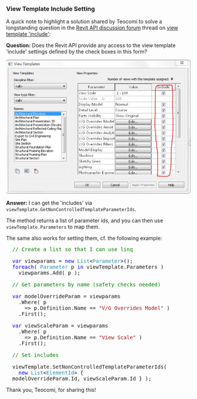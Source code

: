 <head>
<meta http-equiv="Content-Type" content="text/html; charset=utf-8">
<link rel="stylesheet" type="text/css" href="bc.css">
<script src="https://cdn.rawgit.com/google/code-prettify/master/loader/run_prettify.js" type="text/javascript"></script>
</head>

<!---


 the #RevitAPI @AutodeskForge @AutodeskRevit #bim #DynamoBim #ForgeDevCon 

A solution to a longstanding question on the view template 'include' setting
&ndash; Does the Revit API provide any access to the view template 'include' settings defined by the check boxes in this form?
&ndash; I can get the 'includes' via <code>viewTemplate.GetNonControlledTemplateParameterIds</code>.
The method returns a list of parameter ids, and you can then use <code>viewTemplate.Parameters</code> to map them...

-->

### View Template Include Setting

A quick note to highlight a solution shared by Teocomi to solve a longstanding question in
the [Revit API discussion forum](http://forums.autodesk.com/t5/revit-api-forum/bd-p/160) thread
on [view template 'include'](http://forums.autodesk.com/t5/revit-api/view-template-quot-include-quot/m-p/5410347):

**Question:** Does the Revit API provide any access to the view template 'include' settings defined by the check boxes in this form?

<center>
<img src="img/view_template_include_check_boxes.jpg" alt="View template include checkboxes" width="652">
</center>

**Answer:** I can get the 'includes' via `viewTemplate.GetNonControlledTemplateParameterIds`.

The method returns a list of parameter ids, and you can then use `viewTemplate.Parameters` to map them.

The same also works for setting them, cf. the following example:

<pre class="code">
&nbsp;&nbsp;<span style="color:green;">//&nbsp;Create&nbsp;a&nbsp;list&nbsp;so&nbsp;that&nbsp;I&nbsp;can&nbsp;use&nbsp;linq</span>
 
&nbsp;&nbsp;<span style="color:blue;">var</span>&nbsp;viewparams&nbsp;=&nbsp;<span style="color:blue;">new</span>&nbsp;<span style="color:#2b91af;">List</span>&lt;<span style="color:#2b91af;">Parameter</span>&gt;();
&nbsp;&nbsp;<span style="color:blue;">foreach</span>(&nbsp;<span style="color:#2b91af;">Parameter</span>&nbsp;p&nbsp;<span style="color:blue;">in</span>&nbsp;viewTemplate.Parameters&nbsp;)
&nbsp;&nbsp;&nbsp;&nbsp;viewparams.Add(&nbsp;p&nbsp;);
 
&nbsp;&nbsp;<span style="color:green;">//&nbsp;Get&nbsp;parameters&nbsp;by&nbsp;name&nbsp;(safety&nbsp;checks&nbsp;needed)</span>
 
&nbsp;&nbsp;<span style="color:blue;">var</span>&nbsp;modelOverrideParam&nbsp;=&nbsp;viewparams
&nbsp;&nbsp;&nbsp;&nbsp;.Where(&nbsp;p
&nbsp;&nbsp;&nbsp;&nbsp;&nbsp;&nbsp;=&gt;&nbsp;p.Definition.Name&nbsp;==&nbsp;<span style="color:#a31515;">&quot;V/G&nbsp;Overrides&nbsp;Model&quot;</span>&nbsp;)
&nbsp;&nbsp;&nbsp;&nbsp;.First();
 
&nbsp;&nbsp;<span style="color:blue;">var</span>&nbsp;viewScaleParam&nbsp;=&nbsp;viewparams
&nbsp;&nbsp;&nbsp;&nbsp;.Where(&nbsp;p
&nbsp;&nbsp;&nbsp;&nbsp;&nbsp;&nbsp;=&gt;&nbsp;p.Definition.Name&nbsp;==&nbsp;<span style="color:#a31515;">&quot;View&nbsp;Scale&quot;</span>&nbsp;)
&nbsp;&nbsp;&nbsp;&nbsp;.First();
 
&nbsp;&nbsp;<span style="color:green;">//&nbsp;Set&nbsp;includes</span>
 
&nbsp;&nbsp;viewTemplate.SetNonControlledTemplateParameterIds(
&nbsp;&nbsp;&nbsp;&nbsp;<span style="color:blue;">new</span>&nbsp;<span style="color:#2b91af;">List</span>&lt;<span style="color:#2b91af;">ElementId</span>&gt;&nbsp;{
&nbsp;&nbsp;modelOverrideParam.Id,&nbsp;viewScaleParam.Id&nbsp;}&nbsp;);
</pre>

Thank you, Teocomi, for sharing this!
